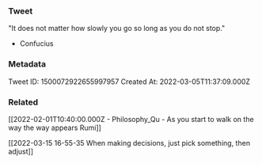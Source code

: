 ### Tweet
"It does not matter how slowly you go so long as you do not stop."

- Confucius

### Metadata
Tweet ID: 1500072922655997957
Created At: 2022-03-05T11:37:09.000Z

### Related
[[2022-02-01T10:40:00.000Z - Philosophy_Qu - As you start to walk on the way the way appears Rumi]]

[[2022-03-15 16-55-35 When making decisions, just pick something, then adjust]]

